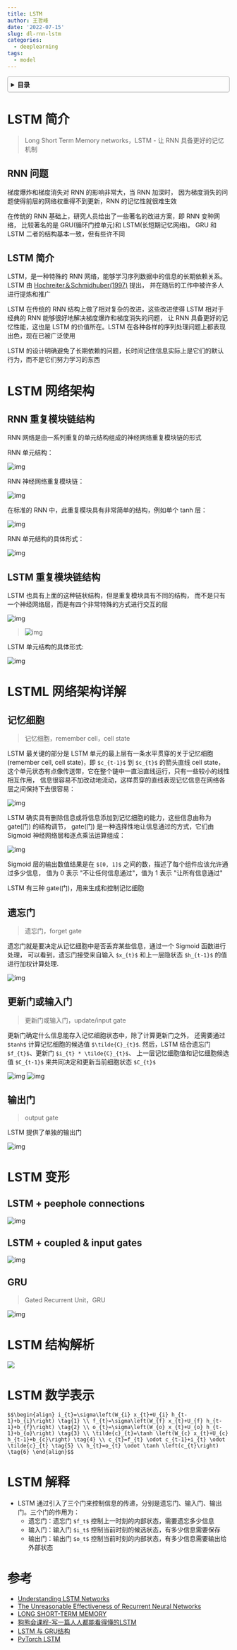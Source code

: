 ```yaml
---
title: LSTM
author: 王哲峰
date: '2022-07-15'
slug: dl-rnn-lstm
categories:
  - deeplearning
tags:
  - model
---
```


<style>
details {
    border: 1px solid #aaa;
    border-radius: 4px;
    padding: .5em .5em 0;
}
summary {
    font-weight: bold;
    margin: -.5em -.5em 0;
    padding: .5em;
}
details[open] {
    padding: .5em;
}
details[open] summary {
    border-bottom: 1px solid #aaa;
    margin-bottom: .5em;
}
</style>

<details><summary>目录</summary><p>

- [LSTM 简介](#lstm-简介)
  - [RNN 问题](#rnn-问题)
  - [LSTM 简介](#lstm-简介-1)
- [LSTM 网络架构](#lstm-网络架构)
  - [RNN 重复模块链结构](#rnn-重复模块链结构)
  - [LSTM 重复模块链结构](#lstm-重复模块链结构)
- [LSTML 网络架构详解](#lstml-网络架构详解)
  - [记忆细胞](#记忆细胞)
  - [遗忘门](#遗忘门)
  - [更新门或输入门](#更新门或输入门)
  - [输出门](#输出门)
- [LSTM 变形](#lstm-变形)
  - [LSTM + peephole connections](#lstm--peephole-connections)
  - [LSTM + coupled \& input gates](#lstm--coupled--input-gates)
  - [GRU](#gru)
- [LSTM 结构解析](#lstm-结构解析)
- [LSTM 数学表示](#lstm-数学表示)
- [LSTM 解释](#lstm-解释)
- [参考](#参考)
</p></details><p></p>

# LSTM 简介

> Long Short Term Memory networks，LSTM - 让 RNN 具备更好的记忆机制

## RNN 问题

梯度爆炸和梯度消失对 RNN 的影响非常大，当 RNN 加深时，
因为梯度消失的问题使得前层的网络权重得不到更新，RNN 的记忆性就很难生效 

在传统的 RNN 基础上，研究人员给出了一些著名的改进方案，即 RNN 变种网络，
比较著名的是 GRU(循环门控单元)和 LSTM(长短期记忆网络)。
GRU 和 LSTM 二者的结构基本一致，但有些许不同

## LSTM 简介

LSTM，是一种特殊的 RNN 网络，能够学习序列数据中的信息的长期依赖关系。
LSTM 由 [Hochreiter＆Schmidhuber(1997)](http://www.bioinf.jku.at/publications/older/2604.pdf) 提出，
并在随后的工作中被许多人进行提炼和推广

LSTM 在传统的 RNN 结构上做了相对复杂的改进，这些改进使得 LSTM 相对于经典的 RNN 能够很好地解决梯度爆炸和梯度消失的问题，
让 RNN 具备更好的记忆性能，这也是 LSTM 的价值所在。LSTM 在各种各样的序列处理问题上都表现出色，现在已被广泛使用

LSTM 的设计明确避免了长期依赖的问题，长时间记住信息实际上是它们的默认行为，而不是它们努力学习的东西

# LSTM 网络架构

## RNN 重复模块链结构

RNN 网络是由一系列重复的单元结构组成的神经网络重复模块链的形式

RNN 单元结构：

![img](images/RNN_unit1.png)

RNN 神经网络重复模块链：

![img](images/RNN_unit2.png)

在标准的 RNN 中，此重复模块具有非常简单的结构，例如单个 tanh 层：

![img](images/RNN_layer.png)

RNN 单元结构的具体形式：

![img](images/RNN_unit.png)

## LSTM 重复模块链结构

LSTM 也具有上面的这种链状结构，但是重复模块具有不同的结构，
而不是只有一个神经网络层，而是有四个非常特殊的方式进行交互的层

![img](images/LSTM_layer.png)

> ![img](images/LSTM_elements.png)

LSTM 单元结构的具体形式:

![img](images/LSTM_unit.png)

# LSTML 网络架构详解

## 记忆细胞

> 记忆细胞，remember cell，cell state

<!-- ![img](images/LSTM_cell_state.png)
![img](images/LSTM_cell_state_layer.png) -->

LSTM 最关键的部分是 LSTM 单元的最上层有一条水平贯穿的关于记忆细胞(remember cell, cell state)，即 `$c_{t-1}$` 到 `$c_{t}$` 
的箭头直线 cell state，这个单元状态有点像传送带，它在整个链中一直沿直线运行，只有一些较小的线性相互作用，
信息很容易不加改动地流动，这样贯穿的直线表现记忆信息在网络各层之间保持下去很容易：

![img](images/LSTM_cell_state.png)

LSTM 确实具有删除信息或将信息添加到记忆细胞的能力，这些信息由称为 gate(门) 的结构调节，
gate(门) 是一种选择性地让信息通过的方式，它们由 Sigmoid 神经网络层和逐点乘法运算组成：

![img](images/LSTM_gate.png)

Sigmoid 层的输出数值结果是在 `$[0, 1]$` 之间的数，描述了每个组件应该允许通过多少信息，
值为 0 表示 "不让任何信息通过"，值为 1 表示 "让所有信息通过"

LSTM 有三种 gate(门)，用来生成和控制记忆细胞

## 遗忘门

> 遗忘门，forget gate

遗忘门就是要决定从记忆细胞中是否丢弃某些信息，通过一个 Sigmoid 函数进行处理，
可以看到，遗忘门接受来自输入 `$x_{t}$` 和上一层隐状态 `$h_{t-1}$` 的值进行加权计算处理.
 
![img](images/LSTM_forget_gate_layer.png)
<!-- ![img](images/LSTM_forget_gate.png) -->

## 更新门或输入门

> 更新门或输入门，update/input gate

更新门确定什么信息能存入记忆细胞状态中，除了计算更新门之外，
还需要通过 `$tanh$` 计算记忆细胞的候选值 `$\tilde{C}_{t}$`.
然后，LSTM 结合遗忘门 `$f_{t}$`、更新门 `$i_{t} * \tilde{C}_{t}$`、
上一层记忆细胞值和记忆细胞候选值 `$C_{t-1}$` 来共同决定和更新当前细胞状态 `$C_{t}$`
   
![img](images/LSTM_input_gate_layer.png)
![img](images/LSTM_update_gate_layer.png)
<!-- ![img](images/LSTM_input_gate.png)
![img](images/LSTM_update_gate.png) -->

## 输出门

> output gate

LSTM 提供了单独的输出门

![img](images/LSTM_output_gate_layer.png)
<!-- ![img](images/LSTM_output_gate.png) -->

# LSTM 变形

## LSTM + peephole connections

![img](images/LSTM_peepholes.png)
   
## LSTM + coupled & input gates

![img](images/LSTM_coupled_input.png)

## GRU

> Gated Recurrent Unit，GRU

![img](images/LSTM_GRU.png)

# LSTM 结构解析

![](https://tva1.sinaimg.cn/large/e6c9d24egy1h5o1d0limwj21n80qg0vb.jpg)

# LSTM 数学表示

`$$\begin{align}
i_{t}=\sigma\left(W_{i} x_{t}+U_{i} h_{t-1}+b_{i}\right) \tag{1} \\
f_{t}=\sigma\left(W_{f} x_{t}+U_{f} h_{t-1}+b_{f}\right) \tag{2} \\
o_{t}=\sigma\left(W_{o} x_{t}+U_{o} h_{t-1}+b_{o}\right) \tag{3} \\
\tilde{c}_{t}=\tanh \left(W_{c} x_{t}+U_{c} h_{t-1}+b_{c}\right) \tag{4} \\
c_{t}=f_{t} \odot c_{t-1}+i_{t} \odot \tilde{c}_{t} \tag{5} \\
h_{t}=o_{t} \odot \tanh \left(c_{t}\right) \tag{6}
\end{align}$$`

# LSTM 解释

* LSTM 通过引入了三个门来控制信息的传递，分别是遗忘门、输入门、输出门。三个门的作用为：
    - 遗忘门：遗忘门 `$f_t$` 控制上一时刻的内部状态，需要遗忘多少信息
    - 输入门：输入门 `$i_t$` 控制当前时刻的候选状态，有多少信息需要保存
    - 输出门：输出门 `$o_t$` 控制当前时刻的内部状态，有多少信息需要输出给外部状态

# 参考

* [Understanding LSTM Networks](http://colah.github.io/posts/2015-08-Understanding-LSTMs/)
* [The Unreasonable Effectiveness of Recurrent Neural Networks](http://karpathy.github.io/2015/05/21/rnn-effectiveness/)
* [LONG SHORT-TERM MEMORY](http://www.bioinf.jku.at/publications/older/2604.pdf)
* [狗熊会课程-写一篇人人都能看得懂的LSTM](https://mp.weixin.qq.com/s?__biz=MzA5MjEyMTYwMg==&mid=2650243045&idx=1&sn=e77f19bf316268813dcdd572a0b49213&*hksm=88722088bf05a99e6ce2759808781884aa69c8de831cd4c27fc8198698b42289923ee41eee33&scene=21#wechat_redirect)
* [LSTM 与 GRU结构](https://blog.csdn.net/qq_28743951/article/details/78974058)
* [PyTorch LSTM](https://pytorch.org/docs/stable/generated/torch.nn.LSTM.html)
